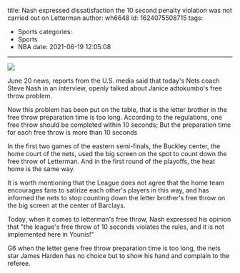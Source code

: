 title: Nash expressed dissatisfaction  the 10 second penalty violation was not carried out on Letterman
author: wh6648
id: 1624075508715
tags: 
- Sports
categories: 
- Sports
- NBA
date: 2021-06-19 12:05:08
---
![](https://p1.itc.cn/q_70/images01/20210619/7b0522432aaa420694551407412a17a3.jpeg)


June 20 news, reports from the U.S. media said that today's Nets coach Steve Nash in an interview, openly talked about Janice adtokumbo's free throw problem.

Now this problem has been put on the table, that is the letter brother in the free throw preparation time is too long. According to the regulations, one free throw should be completed within 10 seconds; But the preparation time for each free throw is more than 10 seconds

In the first two games of the eastern semi-finals, the Buckley center, the home court of the nets, used the big screen on the spot to count down the free throw of Letterman. And in the first round of the playoffs, the heat home is the same way.

It is worth mentioning that the League does not agree that the home team encourages fans to satirize each other's players in this way, and has informed the nets to stop counting down the letter brother's free throw on the big screen at the center of Barclays.

Today, when it comes to letterman's free throw, Nash expressed his opinion that "the league's free throw of 10 seconds violates the rules, and it is not implemented here in Younis!"

G6 when the letter gene free throw preparation time is too long, the nets star James Harden has no choice but to show his hand and complain to the referee.

